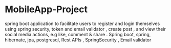 # MobileApp-Project

spring boot application to facilitate users to register and login themselves using spring security, token and email validator , create post , and view their social media actions,
e.g like, comment & share .
Spring boot, spring, hibernate, jpa, postgresql, Rest APIs , SpringSecurity , Email validator 
